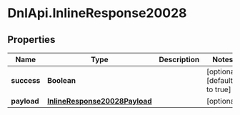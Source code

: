 # DnlApi.InlineResponse20028

## Properties
Name | Type | Description | Notes
------------ | ------------- | ------------- | -------------
**success** | **Boolean** |  | [optional] [default to true]
**payload** | [**InlineResponse20028Payload**](InlineResponse20028Payload.md) |  | [optional] 


